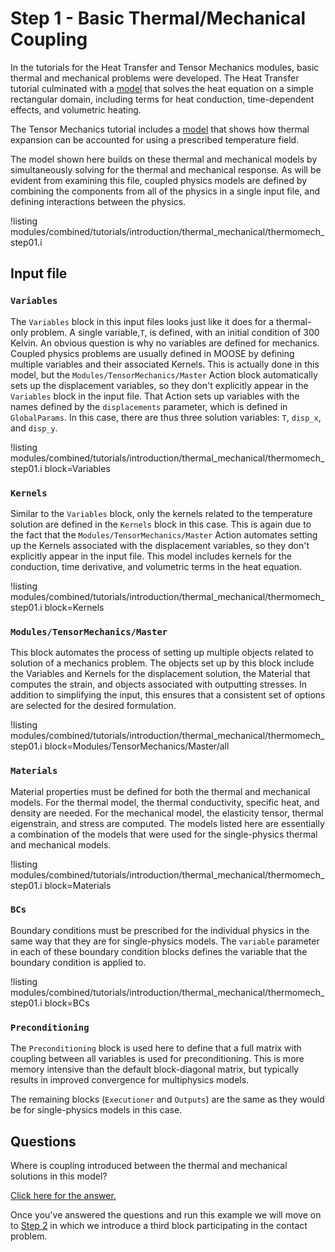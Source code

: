 # Step 1 - Basic Thermal/Mechanical Coupling

In the tutorials for the Heat Transfer and Tensor Mechanics modules,
basic thermal and mechanical problems were developed. The Heat Transfer tutorial
culminated with a [model](heat_transfer/tutorials/introduction/therm_step03a.md)
that solves the heat equation on a simple rectangular domain, including terms
for heat conduction, time-dependent effects, and volumetric heating.

The Tensor Mechanics tutorial includes a [model](tensor_mechanics/tutorials/introduction/step03a.md)
that shows how thermal expansion can be accounted for using a prescribed
temperature field.

The model shown here builds on these thermal and mechanical models by simultaneously
solving for the thermal and mechanical response. As will be evident from examining this file,
coupled physics models are defined by combining the components from all of the physics
in a single input file, and defining interactions between the physics.

!listing modules/combined/tutorials/introduction/thermal_mechanical/thermomech_step01.i

## Input file

### `Variables`

The `Variables` block in this input files looks just like it does for a thermal-only
problem. A single variable,`T`, is defined, with an initial condition of 300 Kelvin.
An obvious question is why no variables are defined for mechanics. Coupled physics
problems are usually defined in MOOSE by defining multiple variables and their associated
Kernels. This is actually done in this model, but the `Modules/TensorMechanics/Master` Action
block automatically sets up the displacement variables, so they don't explicitly
appear in the `Variables` block in the input file. That Action sets up variables
with the names defined by the `displacements` parameter, which is defined in
`GlobalParams`. In this case, there are thus three solution variables: `T`, `disp_x`,
  and `disp_y`.

!listing modules/combined/tutorials/introduction/thermal_mechanical/thermomech_step01.i block=Variables

### `Kernels`

Similar to the `Variables` block, only the kernels related to the temperature solution
are defined in the `Kernels` block in this case. This is again due to the fact
that the `Modules/TensorMechanics/Master` Action automates setting up the Kernels associated
with the displacement variables, so they don't explicitly appear in the input file.
This model includes kernels for the conduction, time derivative, and volumetric terms
in the heat equation.

!listing modules/combined/tutorials/introduction/thermal_mechanical/thermomech_step01.i block=Kernels

### `Modules/TensorMechanics/Master`

This block automates the process of setting up multiple objects related to solution of
a mechanics problem. The objects set up by this block include the Variables and
Kernels for the displacement solution, the Material that computes the strain, and
objects associated with outputting stresses. In addition to simplifying the input,
this ensures that a consistent set of options are selected for the desired formulation.

!listing modules/combined/tutorials/introduction/thermal_mechanical/thermomech_step01.i block=Modules/TensorMechanics/Master/all

### `Materials`

Material properties must be defined for both the thermal and mechanical models.
For the thermal model, the thermal conductivity, specific heat, and density
are needed. For the mechanical model, the elasticity tensor, thermal eigenstrain, and stress
are computed. The models listed here are essentially a combination of the models
that were used for the single-physics thermal and mechanical models.

!listing modules/combined/tutorials/introduction/thermal_mechanical/thermomech_step01.i block=Materials

### `BCs`

Boundary conditions must be prescribed for the individual physics in the same way
that they are for single-physics models. The `variable` parameter in each of these
boundary condition blocks defines the variable that the boundary condition is
applied to.

!listing modules/combined/tutorials/introduction/thermal_mechanical/thermomech_step01.i block=BCs

### `Preconditioning`

The `Preconditioning` block is used here to define that a full matrix with coupling
between all variables is used for preconditioning. This is more memory intensive
than the default block-diagonal matrix, but typically results in improved convergence
for multiphysics models.

The remaining blocks (`Executioner` and `Outputs`) are the same as they would be for
single-physics models in this case.


## Questions

Where is coupling introduced between the thermal and mechanical solutions in
this model?

[Click here for the answer.](combined/tutorials/introduction/thermomech_answer01.md)

Once you've answered the questions and run this example we will move on to
[Step 2](combined/tutorials/introduction/step02.md) in which we introduce
a third block participating in the contact problem.
